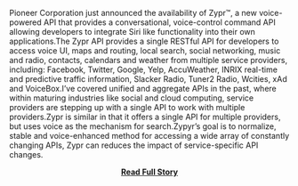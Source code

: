 <p>Pioneer Corporation just announced the availability of Zypr&trade;, a new voice-powered API that  provides a conversational, voice-control command API allowing developers to integrate Siri like functionality into their own applications.The Zypr API provides a single RESTful API for developers to access voice UI, maps and routing, local search, social networking, music and radio, contacts, calendars and weather from multiple service providers, including:  Facebook, Twitter, Google, Yelp, AccuWeather, INRIX real-time and predictive traffic information, Slacker Radio, Tuner2 Radio, Wcities, xAd and VoiceBox.I&rsquo;ve covered unified and aggregate APIs in the past, where within maturing industries like social and cloud computing, service providers are stepping up with a single API to work with multiple providers.Zypr is similar in that it offers a single API for multiple providers, but uses voice as the mechanism for search.Zypyr&rsquo;s goal is to normalize, stable and voice-enhanced method for accessing a wide array of constantly changing APIs, Zypr can reduces the impact of service-specific API changes.</p>
<center><p><a href="http://www.apievangelist.com/2011/11/07/zypr-api-provides-siri-like-voice-tasking-for-any-developer/" style='padding:25px; font-sze:18px; font-weight: bold;'>Read Full Story</a></p></center>
